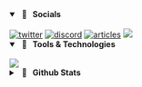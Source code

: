 <details open>
<summary><strong> &nbsp 🍪 &nbsp Socials </strong></summary>
<br>
<div>
<a href="https://twitter.com/phoenicstwt"><img src="https://img.shields.io/badge/Twitter%20-202020?&style=for-the-badge&logo=X&logoColor=white" alt="twitter"></a>
<a href="https://discordapp.com/users/856245732294000660"><img src="https://img.shields.io/badge/Discord-2c2f33?style=for-the-badge&logo=discord&logoColor=5865F2" alt="discord" ></a>
<a href="https://hashnode.com/@The-Phoenics"><img src="https://img.shields.io/badge/Hashnode-e4e4e7?style=for-the-badge&logo=hashnode&logoColor=2563eb" alt="articles" ></a>
<a href="https://the-phoenics.itch.io"><img src="https://img.shields.io/badge/Itch.io-%231DA1F2.svg?&style=for-the-badge&logo=itch.io&logoColor=white&color=fa5c5c"></a> &nbsp <!-- <img width="60" height="50" src="https://github.com/The-Phoenics/The-Phoenics/blob/main/img/kitty-chase-pixel.gif" /> -->
</div>
</details>


<details open>
<summary><strong> &nbsp 🔧 &nbsp Tools & Technologies </strong></summary>  
<br>
<div>
<img src="https://skillicons.dev/icons?i=cpp,go,ts,nextjs,expressjs,tailwind,prisma,postgres,mongodb,git,docker">
</div>
</details>


<details>
<summary><strong> &nbsp 👾 &nbsp Github Stats </strong></summary>  
<br>

<div>
      <a href="https://git.io/streak-stats"><img src="https://streak-stats.demolab.com?user=The-Phoenics&theme=dark" width="410" alt="GitHub Streak" /></a>
      <img src="https://github-readme-stats.vercel.app/api?username=The-Phoenics&show_icons=true&theme=dark#gh-dark-mode-only" width="390">
</div>

<br>


<div>
    <img src="https://github-readme-activity-graph.vercel.app/graph?username=The-Phoenics&theme=react-dark" width="800">
</div>

<br>
